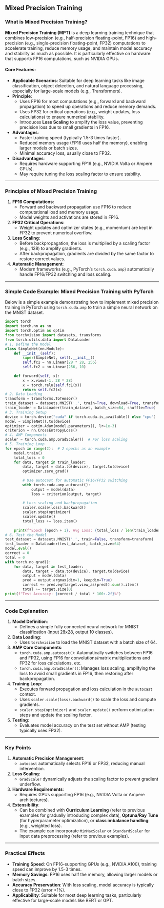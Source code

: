 ## Mixed Precision Training
### What is Mixed Precision Training?
**Mixed Precision Training (MPT)** is a deep learning training technique that combines low-precision (e.g., half-precision floating-point, FP16) and high-precision (e.g., single-precision floating-point, FP32) computations to accelerate training, reduce memory usage, and maintain model accuracy and stability as much as possible. It is particularly effective on hardware that supports FP16 computations, such as NVIDIA GPUs.
#### Core Features:
- **Applicable Scenarios**: Suitable for deep learning tasks like image classification, object detection, and natural language processing, especially for large-scale models (e.g., Transformers).
- **Principle**:
  - Uses FP16 for most computations (e.g., forward and backward propagation) to speed up operations and reduce memory demands.
  - Uses FP32 for critical operations (e.g., weight updates, loss calculations) to ensure numerical stability.
  - Introduces **Loss Scaling** to amplify the loss value, preventing precision loss due to small gradients in FP16.
- **Advantages**:
  - Faster training speed (typically 1.5-3 times faster).
  - Reduced memory usage (FP16 uses half the memory), enabling larger models or batch sizes.
  - Minimal accuracy loss, usually close to FP32.
- **Disadvantages**:
  - Requires hardware supporting FP16 (e.g., NVIDIA Volta or Ampere GPUs).
  - May require tuning the loss scaling factor to ensure stability.
---
### Principles of Mixed Precision Training
1. **FP16 Computations**:
   - Forward and backward propagation use FP16 to reduce computational load and memory usage.
   - Model weights and activations are stored in FP16.
2. **FP32 Critical Operations**:
   - Weight updates and optimizer states (e.g., momentum) are kept in FP32 to prevent numerical overflow.
3. **Loss Scaling**:
   - Before backpropagation, the loss is multiplied by a scaling factor (e.g., 128) to amplify gradients.
   - After backpropagation, gradients are divided by the same factor to restore correct values.
4. **Automatic Management**:
   - Modern frameworks (e.g., PyTorch’s `torch.cuda.amp`) automatically handle FP16/FP32 switching and loss scaling.
---
### Simple Code Example: Mixed Precision Training with PyTorch
Below is a simple example demonstrating how to implement mixed precision training in PyTorch using `torch.cuda.amp` to train a simple neural network on the MNIST dataset.
```python
import torch
import torch.nn as nn
import torch.optim as optim
from torchvision import datasets, transforms
from torch.utils.data import DataLoader
# 1. Define the Model
class SimpleNet(nn.Module):
    def __init__(self):
        super(SimpleNet, self).__init__()
        self.fc1 = nn.Linear(28 * 28, 256)
        self.fc2 = nn.Linear(256, 10)
    
    def forward(self, x):
        x = x.view(-1, 28 * 28)
        x = torch.relu(self.fc1(x))
        return self.fc2(x)
# 2. Data Loading
transform = transforms.ToTensor()
train_dataset = datasets.MNIST('.', train=True, download=True, transform=transform)
train_loader = DataLoader(train_dataset, batch_size=64, shuffle=True)
# 3. Training Setup
device = torch.device("cuda" if torch.cuda.is_available() else "cpu")
model = SimpleNet().to(device)
optimizer = optim.Adam(model.parameters(), lr=1e-3)
criterion = nn.CrossEntropyLoss()
# 4. AMP Components
scaler = torch.cuda.amp.GradScaler()  # For loss scaling
# 5. Training Loop
for epoch in range(2):  # 2 epochs as an example
    model.train()
    total_loss = 0
    for data, target in train_loader:
        data, target = data.to(device), target.to(device)
        optimizer.zero_grad()
        
        # Use autocast for automatic FP16/FP32 switching
        with torch.cuda.amp.autocast():
            output = model(data)
            loss = criterion(output, target)
        
        # Loss scaling and backpropagation
        scaler.scale(loss).backward()
        scaler.step(optimizer)
        scaler.update()
        total_loss += loss.item()
    
    print(f"Epoch {epoch + 1}, Avg Loss: {total_loss / len(train_loader):.6f}")
# 6. Test the Model
test_dataset = datasets.MNIST('.', train=False, transform=transform)
test_loader = DataLoader(test_dataset, batch_size=64)
model.eval()
correct = 0
total = 0
with torch.no_grad():
    for data, target in test_loader:
        data, target = data.to(device), target.to(device)
        output = model(data)
        pred = output.argmax(dim=1, keepdim=True)
        correct += pred.eq(target.view_as(pred)).sum().item()
        total += target.size(0)
print(f"Test Accuracy: {correct / total * 100:.2f}%")
```
---
### Code Explanation
1. **Model Definition**:
   - Defines a simple fully connected neural network for MNIST classification (input 28x28, output 10 classes).
2. **Data Loading**:
   - Uses `torchvision` to load the MNIST dataset with a batch size of 64.
3. **AMP Core Components**:
   - `torch.cuda.amp.autocast()`: Automatically switches between FP16 and FP32, using FP16 for convolutions/matrix multiplications and FP32 for loss calculations, etc.
   - `torch.cuda.amp.GradScaler()`: Manages loss scaling, amplifying the loss to avoid small gradients in FP16, then restoring after backpropagation.
4. **Training Loop**:
   - Executes forward propagation and loss calculation in the `autocast` context.
   - Uses `scaler.scale(loss).backward()` to scale the loss and compute gradients.
   - `scaler.step(optimizer)` and `scaler.update()` perform optimization steps and update the scaling factor.
5. **Testing**:
   - Evaluates model accuracy on the test set without AMP (testing typically uses FP32).
---
### Key Points
1. **Automatic Precision Management**:
   - `autocast` automatically selects FP16 or FP32, reducing manual intervention.
2. **Loss Scaling**:
   - `GradScaler` dynamically adjusts the scaling factor to prevent gradient underflow.
3. **Hardware Requirements**:
   - Requires GPUs supporting FP16 (e.g., NVIDIA Volta or Ampere architectures).
4. **Extensibility**:
   - Can be combined with **Curriculum Learning** (refer to previous examples for gradually introducing complex data), **Optuna/Ray Tune** (for hyperparameter optimization), or **class imbalance handling** (e.g., weighted loss).
   - The example can incorporate `MinMaxScaler` or `StandardScaler` for input data preprocessing (refer to previous examples).
---
### Practical Effects
- **Training Speed**: On FP16-supporting GPUs (e.g., NVIDIA A100), training speed can improve by 1.5-3 times.
- **Memory Savings**: FP16 uses half the memory, allowing larger models or batch sizes.
- **Accuracy Preservation**: With loss scaling, model accuracy is typically close to FP32 (error <1%).
- **Applicability**: Suitable for most deep learning tasks, particularly effective for large-scale models like BERT or GPT.
